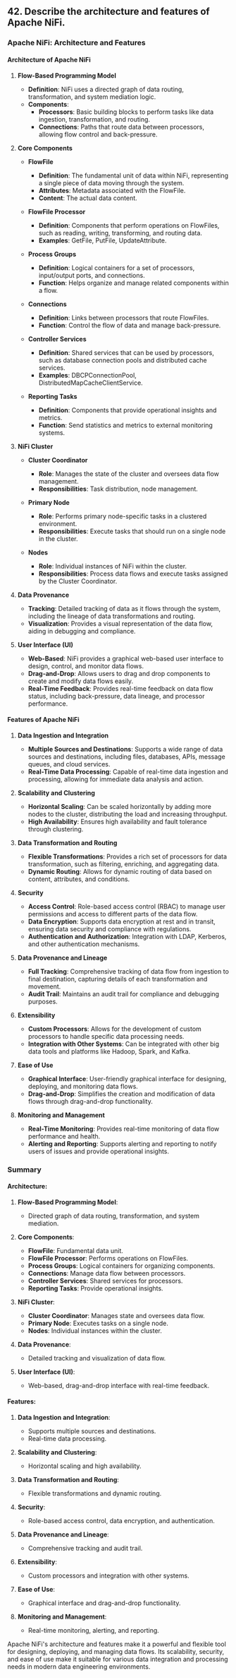 ## 42. Describe the architecture and features of Apache NiFi.


### Apache NiFi: Architecture and Features

#### Architecture of Apache NiFi

1. **Flow-Based Programming Model**
   - **Definition**: NiFi uses a directed graph of data routing, transformation, and system mediation logic.
   - **Components**:
     - **Processors**: Basic building blocks to perform tasks like data ingestion, transformation, and routing.
     - **Connections**: Paths that route data between processors, allowing flow control and back-pressure.

2. **Core Components**

   - **FlowFile**
     - **Definition**: The fundamental unit of data within NiFi, representing a single piece of data moving through the system.
     - **Attributes**: Metadata associated with the FlowFile.
     - **Content**: The actual data content.

   - **FlowFile Processor**
     - **Definition**: Components that perform operations on FlowFiles, such as reading, writing, transforming, and routing data.
     - **Examples**: GetFile, PutFile, UpdateAttribute.

   - **Process Groups**
     - **Definition**: Logical containers for a set of processors, input/output ports, and connections.
     - **Function**: Helps organize and manage related components within a flow.

   - **Connections**
     - **Definition**: Links between processors that route FlowFiles.
     - **Function**: Control the flow of data and manage back-pressure.

   - **Controller Services**
     - **Definition**: Shared services that can be used by processors, such as database connection pools and distributed cache services.
     - **Examples**: DBCPConnectionPool, DistributedMapCacheClientService.

   - **Reporting Tasks**
     - **Definition**: Components that provide operational insights and metrics.
     - **Function**: Send statistics and metrics to external monitoring systems.

3. **NiFi Cluster**

   - **Cluster Coordinator**
     - **Role**: Manages the state of the cluster and oversees data flow management.
     - **Responsibilities**: Task distribution, node management.

   - **Primary Node**
     - **Role**: Performs primary node-specific tasks in a clustered environment.
     - **Responsibilities**: Execute tasks that should run on a single node in the cluster.

   - **Nodes**
     - **Role**: Individual instances of NiFi within the cluster.
     - **Responsibilities**: Process data flows and execute tasks assigned by the Cluster Coordinator.

4. **Data Provenance**

   - **Tracking**: Detailed tracking of data as it flows through the system, including the lineage of data transformations and routing.
   - **Visualization**: Provides a visual representation of the data flow, aiding in debugging and compliance.

5. **User Interface (UI)**
   - **Web-Based**: NiFi provides a graphical web-based user interface to design, control, and monitor data flows.
   - **Drag-and-Drop**: Allows users to drag and drop components to create and modify data flows easily.
   - **Real-Time Feedback**: Provides real-time feedback on data flow status, including back-pressure, data lineage, and processor performance.

#### Features of Apache NiFi

1. **Data Ingestion and Integration**

   - **Multiple Sources and Destinations**: Supports a wide range of data sources and destinations, including files, databases, APIs, message queues, and cloud services.
   - **Real-Time Data Processing**: Capable of real-time data ingestion and processing, allowing for immediate data analysis and action.

2. **Scalability and Clustering**

   - **Horizontal Scaling**: Can be scaled horizontally by adding more nodes to the cluster, distributing the load and increasing throughput.
   - **High Availability**: Ensures high availability and fault tolerance through clustering.

3. **Data Transformation and Routing**

   - **Flexible Transformations**: Provides a rich set of processors for data transformation, such as filtering, enriching, and aggregating data.
   - **Dynamic Routing**: Allows for dynamic routing of data based on content, attributes, and conditions.

4. **Security**

   - **Access Control**: Role-based access control (RBAC) to manage user permissions and access to different parts of the data flow.
   - **Data Encryption**: Supports data encryption at rest and in transit, ensuring data security and compliance with regulations.
   - **Authentication and Authorization**: Integration with LDAP, Kerberos, and other authentication mechanisms.

5. **Data Provenance and Lineage**

   - **Full Tracking**: Comprehensive tracking of data flow from ingestion to final destination, capturing details of each transformation and movement.
   - **Audit Trail**: Maintains an audit trail for compliance and debugging purposes.

6. **Extensibility**

   - **Custom Processors**: Allows for the development of custom processors to handle specific data processing needs.
   - **Integration with Other Systems**: Can be integrated with other big data tools and platforms like Hadoop, Spark, and Kafka.

7. **Ease of Use**

   - **Graphical Interface**: User-friendly graphical interface for designing, deploying, and monitoring data flows.
   - **Drag-and-Drop**: Simplifies the creation and modification of data flows through drag-and-drop functionality.

8. **Monitoring and Management**

   - **Real-Time Monitoring**: Provides real-time monitoring of data flow performance and health.
   - **Alerting and Reporting**: Supports alerting and reporting to notify users of issues and provide operational insights.

### Summary

#### Architecture:

1. **Flow-Based Programming Model**:
   - Directed graph of data routing, transformation, and system mediation.

2. **Core Components**:
   - **FlowFile**: Fundamental data unit.
   - **FlowFile Processor**: Performs operations on FlowFiles.
   - **Process Groups**: Logical containers for organizing components.
   - **Connections**: Manage data flow between processors.
   - **Controller Services**: Shared services for processors.
   - **Reporting Tasks**: Provide operational insights.

3. **NiFi Cluster**:
   - **Cluster Coordinator**: Manages state and oversees data flow.
   - **Primary Node**: Executes tasks on a single node.
   - **Nodes**: Individual instances within the cluster.

4. **Data Provenance**:
   - Detailed tracking and visualization of data flow.

5. **User Interface (UI)**:
   - Web-based, drag-and-drop interface with real-time feedback.

#### Features:

1. **Data Ingestion and Integration**:
   - Supports multiple sources and destinations.
   - Real-time data processing.

2. **Scalability and Clustering**:
   - Horizontal scaling and high availability.

3. **Data Transformation and Routing**:
   - Flexible transformations and dynamic routing.

4. **Security**:
   - Role-based access control, data encryption, and authentication.

5. **Data Provenance and Lineage**:
   - Comprehensive tracking and audit trail.

6. **Extensibility**:
   - Custom processors and integration with other systems.

7. **Ease of Use**:
   - Graphical interface and drag-and-drop functionality.

8. **Monitoring and Management**:
   - Real-time monitoring, alerting, and reporting.

Apache NiFi's architecture and features make it a powerful and flexible tool for designing, deploying, and managing data flows. Its scalability, security, and ease of use make it suitable for various data integration and processing needs in modern data engineering environments.